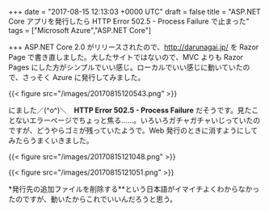 
+++
date = "2017-08-15 12:13:03 +0000 UTC"
draft = false
title = "ASP.NET Core アプリを発行したら HTTP Error 502.5 - Process Failure で止まった"
tags = ["Microsoft Azure","ASP.NET Core"]

+++
ASP.NET Core 2.0 がリリースされたので、<a href="http://darunagai.jp/">http://darunagai.jp/</a> を Razor Page で書き直しました。大したサイトではないので、MVC よりも Razor Pages にした方がシンプルでいい感じ。ローカルでいい感じに動いていたので、さっそく Azure に発行してみました。

{{< figure src="/images/20170815120543.png"  >}}

にました／(^o^)＼　**HTTP Error 502.5 - Process Failure** だそうです。見たことないエラーページでちょっと焦る……。いろいろガチャガチャいじっていたのですが、どうやらゴミが残っていたようで。Web 発行のときに消すようにしてみたらうまくいきました。

{{< figure src="/images/20170815121048.png"  >}}

{{< figure src="/images/20170815121051.png"  >}}

*発行先の追加ファイルを削除する**という日本語がイマイチよくわからなかったのですが、動いたからこれでいいんだろうと思う。


